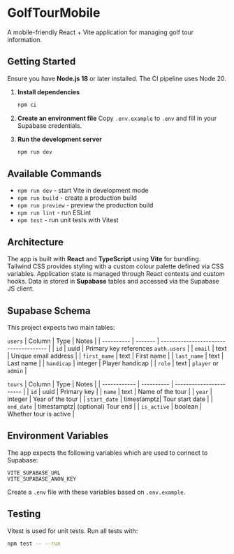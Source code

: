 # GolfTourMobile

A mobile-friendly React + Vite application for managing golf tour information.

## Getting Started

Ensure you have **Node.js 18** or later installed. The CI pipeline uses Node 20.

1. **Install dependencies**
   ```bash
   npm ci
   ```

2. **Create an environment file**
   Copy `.env.example` to `.env` and fill in your Supabase credentials.

3. **Run the development server**
   ```bash
   npm run dev
   ```

## Available Commands

- `npm run dev` - start Vite in development mode
- `npm run build` - create a production build
- `npm run preview` - preview the production build
- `npm run lint` - run ESLint
- `npm test` - run unit tests with Vitest

## Architecture

The app is built with **React** and **TypeScript** using **Vite** for bundling.  
Tailwind CSS provides styling with a custom colour palette defined via CSS
variables. Application state is managed through React contexts and custom hooks.
Data is stored in **Supabase** tables and accessed via the Supabase JS client.

## Supabase Schema

This project expects two main tables:

`users`
| Column     | Type    | Notes                                 |
| ---------- | ------- | ------------------------------------- |
| `id`       | uuid    | Primary key references `auth.users`   |
| `email`    | text    | Unique email address                  |
| `first_name` | text  | First name                            |
| `last_name` | text   | Last name                             |
| `handicap` | integer | Player handicap                       |
| `role`     | text    | `player` or `admin`                   |

`tours`
| Column       | Type       | Notes                   |
| ------------ | ---------- | ----------------------- |
| `id`         | uuid       | Primary key             |
| `name`       | text       | Name of the tour        |
| `year`       | integer    | Year of the tour        |
| `start_date` | timestamptz| Tour start date         |
| `end_date`   | timestamptz| (optional) Tour end     |
| `is_active`  | boolean    | Whether tour is active  |

## Environment Variables

The app expects the following variables which are used to connect to Supabase:

```
VITE_SUPABASE_URL
VITE_SUPABASE_ANON_KEY
```

Create a `.env` file with these variables based on `.env.example`.

## Testing

Vitest is used for unit tests. Run all tests with:

```bash
npm test -- --run
```
